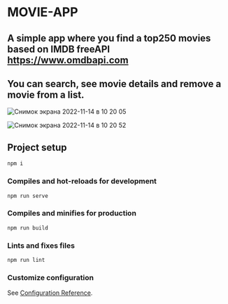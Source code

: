# MOVIE-APP
## A simple app where you find a top250 movies based on IMDB freeAPI https://www.omdbapi.com
## You can search, see movie details and remove a movie from a list. 

![Снимок экрана 2022-11-14 в 10 20 05](https://user-images.githubusercontent.com/19332522/201624599-f3b57d86-cf54-4ab4-8521-fe795bbd0208.png)

![Снимок экрана 2022-11-14 в 10 20 52](https://user-images.githubusercontent.com/19332522/201624626-5147239c-551c-4ce4-b11b-e067c7ac1fac.png)

## Project setup
```
npm i
```

### Compiles and hot-reloads for development
```
npm run serve
```

### Compiles and minifies for production
```
npm run build
```

### Lints and fixes files
```
npm run lint
```

### Customize configuration
See [Configuration Reference](https://cli.vuejs.org/config/).
